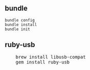 bundle
----

    bundle config
    bundle install
    bundle init

ruby-usb
----

<pre>
    brew install libusb-compat
    gem install ruby-usb  
</pre>



